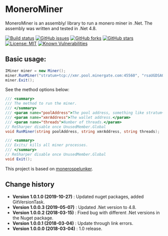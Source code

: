 MoneroMiner
====================================

MoneroMiner is an assembly/ library to run a monero miner in .Net.
The assembly was written and tested in .Net 4.8.

[![Build status](https://ci.appveyor.com/api/projects/status/jk5qalw6jgqy9ol6?svg=true)](https://ci.appveyor.com/project/SeppPenner/monerominer)
[![GitHub issues](https://img.shields.io/github/issues/SeppPenner/MoneroMiner.svg)](https://github.com/SeppPenner/MoneroMiner/issues)
[![GitHub forks](https://img.shields.io/github/forks/SeppPenner/MoneroMiner.svg)](https://github.com/SeppPenner/MoneroMiner/network)
[![GitHub stars](https://img.shields.io/github/stars/SeppPenner/MoneroMiner.svg)](https://github.com/SeppPenner/MoneroMiner/stargazers)
[![License: MIT](https://img.shields.io/badge/License-MIT-blue.svg)](https://raw.githubusercontent.com/SeppPenner/MoneroMiner/master/License.txt)
[![Known Vulnerabilities](https://snyk.io/test/github/SeppPenner/MoneroMiner/badge.svg)](https://snyk.io/test/github/SeppPenner/MoneroMiner)

## Basic usage:
```csharp
IMiner miner = new Miner();
miner.RunMiner("stratum+tcp://xmr.pool.minergate.com:45560", "rsaUGDSAQIF_UWRTGWUAFSAdshz8fw7wgfh", "2");
miner.Exit();
```

See the method options below:

```csharp
/// <summary>
/// The method to run the miner.
/// </summary>
/// <param name="poolAddress">The pool address, something like stratum+tcp://xmr.pool.minergate.com:45560.</param>
/// <param name="xmrAddress">The wallet address.</param>
/// <param name="threads">Number of threads.</param>
// ReSharper disable once UnusedMember.Global
void RunMiner(string poolAddress, string xmrAddress, string threads);

/// <summary>
/// Exits/ kills all miner processes.
/// </summary>
// ReSharper disable once UnusedMember.Global
void Exit();
```

This project is based on [monerospelunker](https://github.com/jwinterm/monerospelunker).

Change history
--------------

* **Version 1.0.1.0 (2019-10-27)** : Updated nuget packages, added GitVersionTask.
* **Version 1.0.0.3 (2019-05-07)** : Updated .Net version to 4.8.
* **Version 1.0.0.2 (2018-03-15)** : Fixed bug with different .Net versions in the Nuget package.
* **Version 1.0.0.1 (2018-03-04)** : Update through link errors.
* **Version 1.0.0.0 (2018-03-04)** : 1.0 release.

